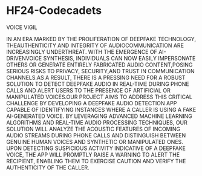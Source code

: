# HF24-Codecadets

VOICE VIGIL

IN AN ERA MARKED BY THE PROLIFERATION OF DEEPFAKE TECHNOLOGY, THEAUTHENTICITY AND INTEGRITY OF AUDIOCOMMUNICATION ARE INCREASINGLY UNDERTHREAT. WITH THE EMERGENCE OF AI-DRIVENVOICE SYNTHESIS, INDIVIDUALS CAN NOW EASILY IMPERSONATE OTHERS OR GENERATE
ENTIRELY FABRICATED AUDIO CONTENT,POSING SERIOUS RISKS TO PRIVACY, SECURITY,AND TRUST IN COMMUNICATION CHANNELS.AS A RESULT, THERE IS A PRESSING NEED FOR A ROBUST SOLUTION TO DETECT DEEPFAKE AUDIO IN REAL-TIME DURING PHONE CALLS
AND ALERT USERS TO THE PRESENCE OF ARTIFICIAL OR MANIPULATED VOICES.OUR PROJECT AIMS TO ADDRESS THIS CRITICAL CHALLENGE BY DEVELOPING A DEEPFAKE AUDIO DETECTION APP CAPABLE OF IDENTIFYING INSTANCES
WHERE A CALLER IS USING A FAKE AI-GENERATED VOICE. BY LEVERAGING ADVANCED MACHINE LEARNING ALGORITHMS AND REAL-TIME AUDIO PROCESSING TECHNIQUES, OUR SOLUTION WILL ANALYZE THE ACOUSTIC FEATURES OF INCOMING AUDIO STREAMS
DURING PHONE CALLS AND DISTINGUISH BETWEEN GENUINE HUMAN VOICES AND SYNTHETIC OR MANIPULATED ONES. UPON DETECTING SUSPICIOUS ACTIVITY INDICATIVE OF A DEEPFAKE VOICE, THE APP WILL PROMPTLY RAISE A WARNING TO ALERT THE
RECIPIENT, ENABLING THEM TO EXERCISE CAUTION AND VERIFY THE AUTHENTICITY OF THE CALLER.
